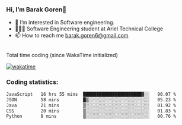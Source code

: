 ###  Hi, I’m Barak Goren👋
- 👀 I’m interested in Software engineering.
- 👨🏼‍🎓 Software Engineering student at Ariel Technical College
- 📫 How to reach me barak.goren6@gmail.com
##
Total time coding (since WakaTime initialized)

[![wakatime](https://wakatime.com/badge/user/5cc5ec80-a806-4ca2-a704-db29274e48cd.svg)](https://wakatime.com/@5cc5ec80-a806-4ca2-a704-db29274e48cd)

   
### Coding statistics:

<!--START_SECTION:waka-->

```txt
JavaScript   16 hrs 55 mins  ██████████████████████▓░░   90.07 %
JSON         58 mins         █▒░░░░░░░░░░░░░░░░░░░░░░░   05.23 %
Java         21 mins         ▒░░░░░░░░░░░░░░░░░░░░░░░░   01.92 %
CSS          20 mins         ▒░░░░░░░░░░░░░░░░░░░░░░░░   01.83 %
Python       8 mins          ▒░░░░░░░░░░░░░░░░░░░░░░░░   00.76 %
```

<!--END_SECTION:waka-->

<!---
barakgoren/barakgoren is a ✨ special ✨ repository because its `README.md` (this file) appears on your GitHub profile.
You can click the Preview link to take a look at your changes.
--->
